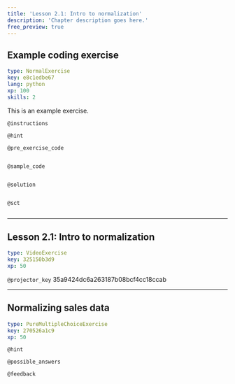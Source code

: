 ```yaml
---
title: 'Lesson 2.1: Intro to normalization'
description: 'Chapter description goes here.'
free_preview: true
---
```


## Example coding exercise

```yaml
type: NormalExercise
key: e8c1edbe67
lang: python
xp: 100
skills: 2
```

This is an example exercise.

`@instructions`


`@hint`


`@pre_exercise_code`
```{python}

```

`@sample_code`
```{python}

```

`@solution`
```{python}

```

`@sct`
```{python}

```

---

## Lesson 2.1: Intro to normalization

```yaml
type: VideoExercise
key: 325150b3d9
xp: 50
```

`@projector_key`
35a9424dc6a263187b08bcf4cc18ccab

---

## Normalizing sales data

```yaml
type: PureMultipleChoiceExercise
key: 270526a1c9
xp: 50
```



`@hint`


`@possible_answers`


`@feedback`
